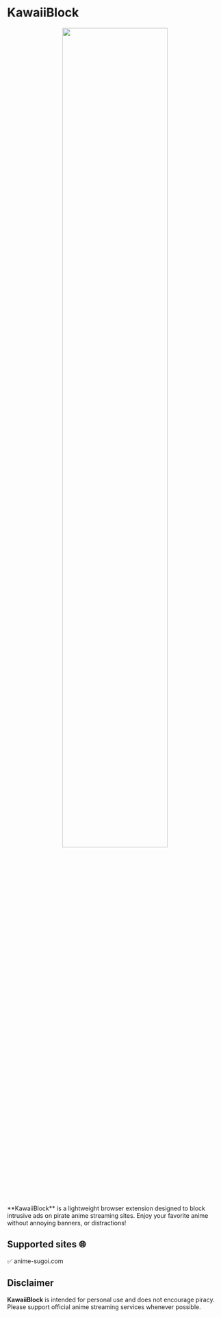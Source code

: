 # KawaiiBlock
<p align="center">
  <img width="70%" src="https://image.api.playstation.com/vulcan/img/rnd/202109/3007/l77Qv7jKWzaVJ5uyIBlONvZp.jpg?w=440">
</p>
**KawaiiBlock** is a lightweight browser extension designed to block intrusive ads on pirate anime streaming sites. Enjoy your favorite anime without annoying banners, or distractions!

## Supported sites 🌐
✅ anime-sugoi.com

## Disclaimer
**KawaiiBlock** is intended for personal use and does not encourage piracy. Please support official anime streaming services whenever possible.